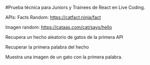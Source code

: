 #Prueba técnica para Juniors y Trainees de React en Live Coding.

APIs:
Facts Random: https://catfact.ninja/fact

Imagen random: https://cataas.com/cat/says/hello


Recupera un hecho aleatorio de gatos de la primera API

Recuperar la primera palabra del hecho

Muestra una imagen de un gato con la primera palabra.